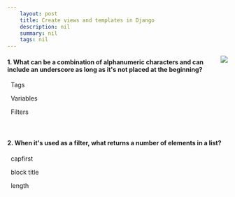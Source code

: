 ```yaml
---
    layout: post
    title: Create views and templates in Django 
    description: nil
    summary: nil
    tags: nil
---
```



 <a target="_blank" href="https://docs.microsoft.com/en-us/learn/modules/django/4-views-templates/7-knowledge-check/"><i class="fas fa-external-link-alt"></i> </a>
 <img align="right" src="https://docs.microsoft.com/en-us/learn/achievements/generic-badge.svg">
####  1. What can be a combination of alphanumeric characters and can include an underscore as long as it's not placed at the beginning?


<i class='far fa-square'></i> &nbsp;&nbsp;Tags

<i class='fas fa-check-square' style='color: Dodgerblue;'></i> &nbsp;&nbsp;Variables

<i class='far fa-square'></i> &nbsp;&nbsp;Filters
<br />
<br />
<br />

####  2. When it's used as a filter, what returns a number of elements in a list?


<i class='far fa-square'></i> &nbsp;&nbsp;capfirst

<i class='far fa-square'></i> &nbsp;&nbsp;block title

<i class='fas fa-check-square' style='color: Dodgerblue;'></i> &nbsp;&nbsp;length
<br />
<br />
<br />
